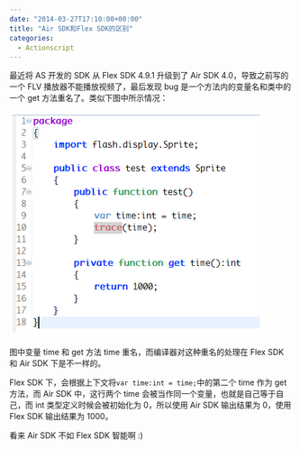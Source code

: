 ```yaml
---
date: "2014-03-27T17:10:00+00:00"
title: "Air SDK和Flex SDK的区别"
categories:
  - Actionscript
---
```


最近将 AS 开发的 SDK 从 Flex SDK 4.9.1 升级到了 Air SDK 4.0，导致之前写的一个 FLV 播放器不能播放视频了，最后发现 bug 是一个方法内的变量名和类中的一个 get 方法重名了。类似下图中所示情况：

![Alt text](/upload/air-and-flex-sdk.png)

图中变量 time 和 get 方法 time 重名，而编译器对这种重名的处理在 Flex SDK 和 Air SDK 下是不一样的。

Flex SDK 下，会根据上下文将`var time:int = time;`中的第二个 time 作为 get 方法，而 Air SDK 中，这行两个 time 会被当作同一个变量，也就是自己等于自己，而 int 类型定义时候会被初始化为 0，所以使用 Air SDK 输出结果为 0，使用 Flex SDK 输出结果为 1000。

看来 Air SDK 不如 Flex SDK 智能啊 :)
